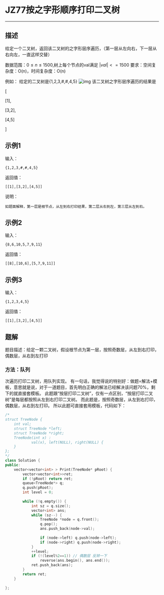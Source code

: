 # JZ77按之字形顺序打印二叉树

---

## 描述

给定一个二叉树，返回该二叉树的之字形层序遍历，（第一层从左向右，下一层从右向左，一直这样交替）

数据范围：$0 \le n \le 1500$,树上每个节点的val满足 $|val| <= 1500$
要求：空间复杂度：O(n)，时间复杂度：O(n)

例如：
给定的二叉树是{1,2,3,#,#,4,5}
![img](https://uploadfiles.nowcoder.com/images/20210717/557336_1626492068888/41FDD435F0BA63A57E274747DE377E05)
该二叉树之字形层序遍历的结果是

[

[1],

[3,2],

[4,5]

]

## 示例1

输入：

```
{1,2,3,#,#,4,5}
```

返回值：

```
[[1],[3,2],[4,5]]
```

说明：

```
如题面解释，第一层是根节点，从左到右打印结果，第二层从右到左，第三层从左到右。     
```

## 示例2

输入：

```
{8,6,10,5,7,9,11}
```

返回值：

```
[[8],[10,6],[5,7,9,11]]
```

## 示例3

输入：

```
{1,2,3,4,5}
```

返回值：

```
[[1],[3,2],[4,5]]
```





## 题解

题目描述：给定一颗二叉树，假设根节点为第一层，按照奇数层，从左到右打印，偶数层，从右到左打印

### 方法：队列

次遍历打印二叉树，用队列实现。 有一句话，我觉得说的特别好：做题=解法+模板，意思就是说，对于一道题目，首先明白正确的解法已经解决该问题70%，剩下的就直接套模板。
此题跟“按层打印二叉树”，仅有一点区别，“按层打印二叉树”是每层都按照从左到右打印二叉树。 而此题是，按照奇数层，从左到右打印，偶数层，从右到左打印。 所以此题可直接套用模板，代码如下：

```cpp
/*
struct TreeNode {
    int val;
    struct TreeNode *left;
    struct TreeNode *right;
    TreeNode(int x) :
            val(x), left(NULL), right(NULL) {
    }
};
*/
class Solution {
public:
    vector<vector<int> > Print(TreeNode* pRoot) {
        vector<vector<int>>ret;
        if (!pRoot) return ret;
        queue<TreeNode*> q;
        q.push(pRoot);
        int level = 0;
 
        while (!q.empty()) {
            int sz = q.size();
            vector<int> ans;
            while (sz--) {
                TreeNode *node = q.front();
                q.pop();
                ans.push_back(node->val);
 
                if (node->left) q.push(node->left);
                if (node->right) q.push(node->right);
            }
            ++level;
            if (!(level%2==1)) // 偶数层 反转一下
                reverse(ans.begin(), ans.end());
            ret.push_back(ans);
        }
        return ret;
    }
    
};
```

